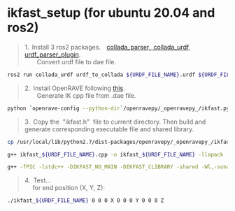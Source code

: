 # ikfast_setup (for ubuntu 20.04 and ros2)
>1.&ensp;Install 3 ros2 packages.&emsp;[collada_parser,&ensp;collada_urdf](https://github.com/WSH95/collada_urdf/tree/port_to_ros2),&ensp;[urdf_parser_plugin](https://github.com/ros2/urdf).  
&emsp;&emsp;Convert urdf file to dae file.  

```bash
ros2 run collada_urdf urdf_to_collada ${URDF_FILE_NAME}.urdf ${URDF_FILE_NAME}.dae
```

>2.&ensp;Install OpenRAVE following [this](https://github.com/crigroup/openrave-installation).  
&emsp;&emsp;Generate IK cpp file from .dae file.

```bash
python `openrave-config --python-dir`/openravepy/_openravepy_/ikfast.py --robot=${URDF_FILE_NAME}.dae --iktype=translation3d --baselink=0 --eelink=4 --savefile=ikfast_${URDF_FILE_NAME}.cpp
```

>3.&ensp;Copy the &nbsp;"ikfast.h"&nbsp; file to current directory. Then build and generate corresponding executable file and shared library.

```bash
cp /usr/local/lib/python2.7/dist-packages/openravepy/_openravepy_/ikfast.h .

g++ ikfast_${URDF_FILE_NAME}.cpp -o ikfast_${URDF_FILE_NAME} -llapack -std=c++11

g++ -fPIC -lstdc++ -DIKFAST_NO_MAIN -DIKFAST_CLIBRARY -shared -Wl,-soname,ikfast_${URDF_FILE_NAME}.so -o ikfast_${URDF_FILE_NAME}.so ikfast_${URDF_FILE_NAME}}.cpp
```

>4.&ensp;Test...  
&emsp;&nbsp;for end position (X, Y, Z):
```bash
./ikfast_${URDF_FILE_NAME} 0 0 0 X 0 0 0 Y 0 0 0 Z
```